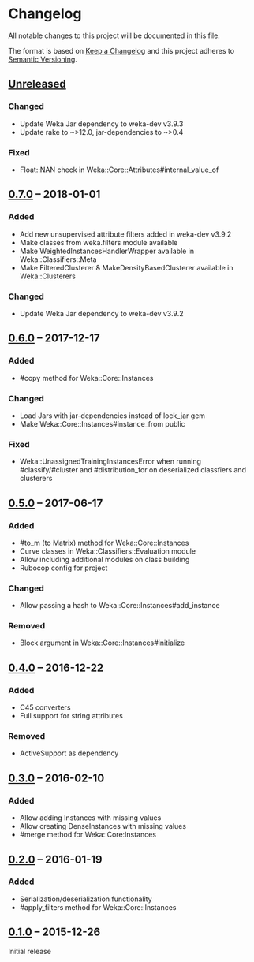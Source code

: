 # Changelog

All notable changes to this project will be documented in this file.

The format is based on [Keep a Changelog](http://keepachangelog.com/en/1.0.0/)
and this project adheres to [Semantic Versioning](http://semver.org/spec/v2.0.0.html).

## [Unreleased]
### Changed
- Update Weka Jar dependency to weka-dev v3.9.3
- Update rake to \~>12.0, jar-dependencies to \~>0.4

### Fixed
- Float::NAN check in Weka::Core::Attributes#internal_value_of

## [0.7.0] – 2018-01-01
### Added
- Add new unsupervised attribute filters added in weka-dev v3.9.2
- Make classes from weka.filters module available
- Make WeightedInstancesHandlerWrapper available in Weka::Classifiers::Meta
- Make FilteredClusterer & MakeDensityBasedClusterer available in Weka::Clusterers

### Changed
- Update Weka Jar dependency to weka-dev v3.9.2

## [0.6.0] – 2017-12-17
### Added
- #copy method for Weka::Core::Instances

### Changed
- Load Jars with jar-dependencies instead of lock_jar gem
- Make Weka::Core::Instances#instance_from public

### Fixed
- Weka::UnassignedTrainingInstancesError when running #classify/#cluster and
  #distribution_for on deserialized classfiers and clusterers


## [0.5.0] – 2017-06-17
### Added
- #to_m (to Matrix) method for Weka::Core::Instances
- Curve classes in Weka::Classifiers::Evaluation module
- Allow including additional modules on class building
- Rubocop config for project

### Changed
- Allow passing a hash to Weka::Core::Instances#add_instance

### Removed
- Block argument in Weka::Core::Instances#initialize


## [0.4.0] – 2016-12-22
### Added
- C45 converters
- Full support for string attributes

### Removed
- ActiveSupport as dependency


## [0.3.0] – 2016-02-10
### Added
- Allow adding Instances with missing values
- Allow creating DenseInstances with missing values
- #merge method for Weka::Core:Instances


## [0.2.0] – 2016-01-19
### Added
- Serialization/deserialization functionality
- #apply_filters method for Weka::Core::Instances


## [0.1.0] – 2015-12-26
Initial release

[Unreleased]: https://github.com/paulgoetze/weka-jruby/compare/v0.7.0...HEAD
[0.7.0]: https://github.com/paulgoetze/weka-jruby/compare/v0.6.0...v0.7.0
[0.6.0]: https://github.com/paulgoetze/weka-jruby/compare/v0.5.0...v0.6.0
[0.5.0]: https://github.com/paulgoetze/weka-jruby/compare/v0.4.0...v0.5.0
[0.4.0]: https://github.com/paulgoetze/weka-jruby/compare/v0.3.0...v0.4.0
[0.3.0]: https://github.com/paulgoetze/weka-jruby/compare/v0.2.0...v0.3.0
[0.2.0]: https://github.com/paulgoetze/weka-jruby/compare/v0.1.0...v0.2.0
[0.1.0]: https://github.com/paulgoetze/weka-jruby/compare/ce6a985017c28ea755290a9baba4d81acddc2d20...v0.1.0
